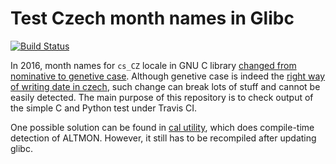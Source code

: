 Test Czech month names in Glibc
===============================

[![Build Status](https://travis-ci.org/oskar456/test-glibc-month-names.svg?branch=master)](https://travis-ci.org/oskar456/test-glibc-month-names)

In 2016, month names for `cs_CZ` locale in GNU C library [changed from nominative to
genetive case](https://github.com/bminor/glibc/commit/807fee29d2c967e24e3fe05e2182ba53e96e9178). Although genetive case is indeed the [right way of writing date in czech](http://nase-rec.ujc.cas.cz/archiv.php?art=5504), such change can break lots of stuff and cannot be easily detected. The main purpose of this repository is to check output of the simple C and Python test under Travis CI.

One possible solution can be found in [cal utility](https://github.com/karelzak/util-linux/commit/4e12a62e884441dbce62d3bd38108022e93e25c6), which does compile-time detection of ALTMON. However, it still has to be recompiled after updating glibc.
